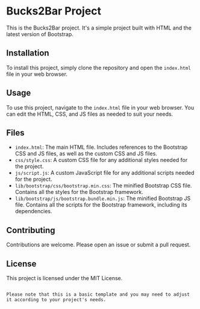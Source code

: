 # Bucks2Bar Project

This is the Bucks2Bar project. It's a simple project built with HTML and the latest version of Bootstrap.

## Installation

To install this project, simply clone the repository and open the `index.html` file in your web browser.

## Usage

To use this project, navigate to the `index.html` file in your web browser. You can edit the HTML, CSS, and JS files as needed to suit your needs.

## Files

- `index.html`: The main HTML file. Includes references to the Bootstrap CSS and JS files, as well as the custom CSS and JS files.
- `css/style.css`: A custom CSS file for any additional styles needed for the project.
- `js/script.js`: A custom JavaScript file for any additional scripts needed for the project.
- `lib/bootstrap/css/bootstrap.min.css`: The minified Bootstrap CSS file. Contains all the styles for the Bootstrap framework.
- `lib/bootstrap/js/bootstrap.bundle.min.js`: The minified Bootstrap JS file. Contains all the scripts for the Bootstrap framework, including its dependencies.

## Contributing

Contributions are welcome. Please open an issue or submit a pull request.

## License

This project is licensed under the MIT License.
```

Please note that this is a basic template and you may need to adjust it according to your project's needs.
